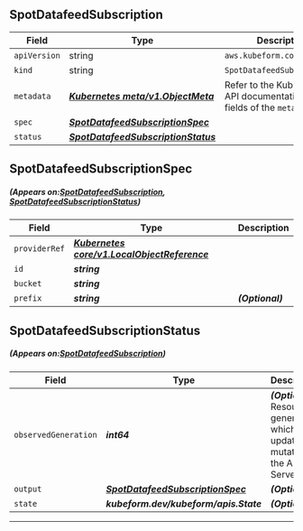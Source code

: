 ## SpotDatafeedSubscription
| Field | Type | Description |
| ------ | ----- | ----------- |
| `apiVersion` | string | `aws.kubeform.com/v1alpha1` |
|    `kind` | string | `SpotDatafeedSubscription` |
| `metadata` | ***[Kubernetes meta/v1.ObjectMeta](https://kubernetes.io/docs/reference/generated/kubernetes-api/v1.13/#objectmeta-v1-meta)***|Refer to the Kubernetes API documentation for the fields of the `metadata` field.|
| `spec` | ***[SpotDatafeedSubscriptionSpec](#SpotDatafeedSubscriptionSpec)***||
| `status` | ***[SpotDatafeedSubscriptionStatus](#SpotDatafeedSubscriptionStatus)***||
## SpotDatafeedSubscriptionSpec
##### (Appears on:[SpotDatafeedSubscription](#SpotDatafeedSubscription), [SpotDatafeedSubscriptionStatus](#SpotDatafeedSubscriptionStatus))
| Field | Type | Description |
| ------ | ----- | ----------- |
| `providerRef` | ***[Kubernetes core/v1.LocalObjectReference](https://kubernetes.io/docs/reference/generated/kubernetes-api/v1.13/#localobjectreference-v1-core)***||
| `id` | ***string***||
| `bucket` | ***string***||
| `prefix` | ***string***| ***(Optional)*** |
## SpotDatafeedSubscriptionStatus
##### (Appears on:[SpotDatafeedSubscription](#SpotDatafeedSubscription))
| Field | Type | Description |
| ------ | ----- | ----------- |
| `observedGeneration` | ***int64***| ***(Optional)*** Resource generation, which is updated on mutation by the API Server.|
| `output` | ***[SpotDatafeedSubscriptionSpec](#SpotDatafeedSubscriptionSpec)***| ***(Optional)*** |
| `state` | ***kubeform.dev/kubeform/apis.State***| ***(Optional)*** |
---

